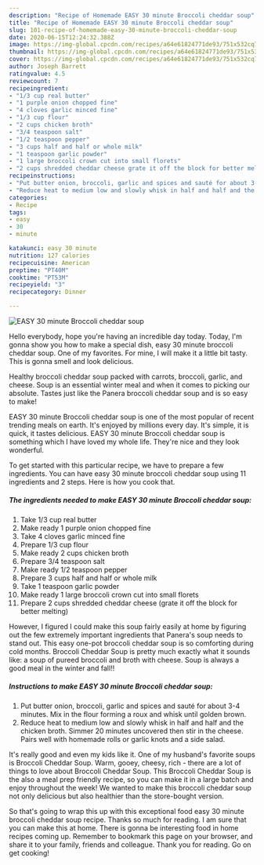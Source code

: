 ```yaml
---
description: "Recipe of Homemade EASY 30 minute Broccoli cheddar soup"
title: "Recipe of Homemade EASY 30 minute Broccoli cheddar soup"
slug: 101-recipe-of-homemade-easy-30-minute-broccoli-cheddar-soup
date: 2020-06-15T12:24:32.388Z
image: https://img-global.cpcdn.com/recipes/a64e61824771de93/751x532cq70/easy-30-minute-broccoli-cheddar-soup-recipe-main-photo.jpg
thumbnail: https://img-global.cpcdn.com/recipes/a64e61824771de93/751x532cq70/easy-30-minute-broccoli-cheddar-soup-recipe-main-photo.jpg
cover: https://img-global.cpcdn.com/recipes/a64e61824771de93/751x532cq70/easy-30-minute-broccoli-cheddar-soup-recipe-main-photo.jpg
author: Joseph Barrett
ratingvalue: 4.5
reviewcount: 7
recipeingredient:
- "1/3 cup real butter"
- "1 purple onion chopped fine"
- "4 cloves garlic minced fine"
- "1/3 cup flour"
- "2 cups chicken broth"
- "3/4 teaspoon salt"
- "1/2 teaspoon pepper"
- "3 cups half and half or whole milk"
- "1 teaspoon garlic powder"
- "1 large broccoli crown cut into small florets"
- "2 cups shredded cheddar cheese grate it off the block for better melting"
recipeinstructions:
- "Put butter onion, broccoli, garlic and spices and sauté for about 3-4 minutes. Mix in the flour forming a roux and whisk until golden brown."
- "Reduce heat to medium low and slowly whisk in half and half and the chicken broth. Simmer 20 minutes uncovered then stir in the cheese. Pairs well with homemade rolls or garlic knots and a side salad."
categories:
- Recipe
tags:
- easy
- 30
- minute

katakunci: easy 30 minute 
nutrition: 127 calories
recipecuisine: American
preptime: "PT40M"
cooktime: "PT53M"
recipeyield: "3"
recipecategory: Dinner

---
```



![EASY 30 minute Broccoli cheddar soup](https://img-global.cpcdn.com/recipes/a64e61824771de93/751x532cq70/easy-30-minute-broccoli-cheddar-soup-recipe-main-photo.jpg)

Hello everybody, hope you're having an incredible day today. Today, I'm gonna show you how to make a special dish, easy 30 minute broccoli cheddar soup. One of my favorites. For mine, I will make it a little bit tasty. This is gonna smell and look delicious.

Healthy broccoli cheddar soup packed with carrots, broccoli, garlic, and cheese. Soup is an essential winter meal and when it comes to picking our absolute. Tastes just like the Panera broccoli cheddar soup and is so easy to make!

EASY 30 minute Broccoli cheddar soup is one of the most popular of recent trending meals on earth. It's enjoyed by millions every day. It's simple, it is quick, it tastes delicious. EASY 30 minute Broccoli cheddar soup is something which I have loved my whole life. They're nice and they look wonderful.


To get started with this particular recipe, we have to prepare a few ingredients. You can have easy 30 minute broccoli cheddar soup using 11 ingredients and 2 steps. Here is how you cook that.

<!--inarticleads1-->

##### The ingredients needed to make EASY 30 minute Broccoli cheddar soup:

1. Take 1/3 cup real butter
1. Make ready 1 purple onion chopped fine
1. Take 4 cloves garlic minced fine
1. Prepare 1/3 cup flour
1. Make ready 2 cups chicken broth
1. Prepare 3/4 teaspoon salt
1. Make ready 1/2 teaspoon pepper
1. Prepare 3 cups half and half or whole milk
1. Take 1 teaspoon garlic powder
1. Make ready 1 large broccoli crown cut into small florets
1. Prepare 2 cups shredded cheddar cheese (grate it off the block for better melting)


However, I figured I could make this soup fairly easily at home by figuring out the few extremely important ingredients that Panera&#39;s soup needs to stand out. This easy one-pot broccoli cheddar soup is so comforting during cold months. Broccoli Cheddar Soup is pretty much exactly what it sounds like: a soup of pureed broccoli and broth with cheese. Soup is always a good meal in the winter and fall!! 

<!--inarticleads2-->

##### Instructions to make EASY 30 minute Broccoli cheddar soup:

1. Put butter onion, broccoli, garlic and spices and sauté for about 3-4 minutes. Mix in the flour forming a roux and whisk until golden brown.
1. Reduce heat to medium low and slowly whisk in half and half and the chicken broth. Simmer 20 minutes uncovered then stir in the cheese. Pairs well with homemade rolls or garlic knots and a side salad.


It&#39;s really good and even my kids like it. One of my husband&#39;s favorite soups is Broccoli Cheddar Soup. Warm, gooey, cheesy, rich - there are a lot of things to love about Broccoli Cheddar Soup. This Broccoli Cheddar Soup is the also a meal prep friendly recipe, so you can make it in a large batch and enjoy throughout the week! We wanted to make this broccoli cheddar soup not only delicious but also healthier than the store-bought version. 

So that's going to wrap this up with this exceptional food easy 30 minute broccoli cheddar soup recipe. Thanks so much for reading. I am sure that you can make this at home. There is gonna be interesting food in home recipes coming up. Remember to bookmark this page on your browser, and share it to your family, friends and colleague. Thank you for reading. Go on get cooking!
